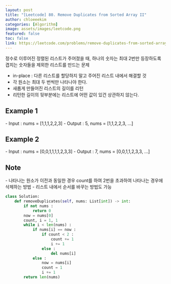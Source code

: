 ```yaml
---
layout: post
title: "[Leetcode] 80. Remove Duplicates from Sorted Array II"
author: chloeeekim
categories: [Algorithm]
image: assets/images/leetcode.png
featured: false
toc: false
link: https://leetcode.com/problems/remove-duplicates-from-sorted-array-ii/
---
```


정수로 이루어진 정렬된 리스트가 주어졌을 때, 하나의 숫자는 최대 2번만 등장하도록 겹치는 숫자들을 제외한 리스트를 만드는 문제
- in-place : 다른 리스트를 할당하지 말고 주어진 리스트 내에서 해결할 것
- 각 원소는 최대 두 번씩만 나타나야 한다.
- 새롭게 만들어진 리스트의 길이를 리턴
- 리턴한 길이의 뒷부분에는 리스트에 어떤 값이 있건 상관하지 않는다.

<h2>Example 1</h2>
- Input : nums = [1,1,1,2,2,3]
- Output : 5, nums = [1,1,2,2,3, ...]

<h2>Example 2</h2>
- Input : nums = [0,0,1,1,1,1,2,3,3]
- Output : 7, nums = [0,0,1,1,2,3,3, ...]

<h2>Note</h2>
- 나타나는 원소가 이전과 동일한 경우 count를 하여 2번을 초과하여 나타나는 경우에 삭제하는 방법
- 리스트 내에서 순서를 바꾸는 방법도 가능

```python
class Solution:
    def removeDuplicates(self, nums: List[int]) -> int:
        if not nums :
            return 0
        now = nums[0]
        count, i = 1, 1
        while i < len(nums) :
            if nums[i] == now :
                if count < 2 :
                    count += 1
                    i += 1
                else :
                    del nums[i]
            else :
                now = nums[i]
                count = 1
                i += 1
        return len(nums)
```
